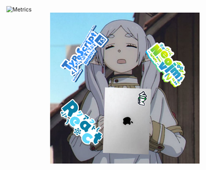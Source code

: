 [<img align="left" width="390" alt="Metrics" src="https://raw.githubusercontent.com/Delgorithm/Delgorithm/main/github-metrics.svg">](#)

[<img align="right" width="390" alt="Profile Picture" src="https://raw.githubusercontent.com/Delgorithm/Delgorithm/main/assets/pprofile.png">](#)
